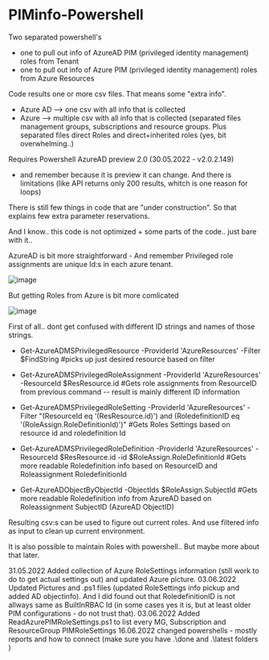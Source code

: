 # PIMinfo-Powershell

Two separated powershell's 
- one to pull out info of AzureAD PIM (privileged identity management) roles from Tenant
- one to pull out info of Azure PIM  (privileged identity management) roles from Azure Resources

Code results one or more csv files. That means some "extra info".
- Azure AD --> one csv with all info that is collected 
- Azure --> multiple csv with all info that is collected (separated files management groups, subscriptions and resource groups. Plus separated files direct Roles and direct+inherited roles (yes, bit overwhelming..)

Requires Powershell AzureAD preview 2.0 (30.05.2022 - v2.0.2.149)
- and remember because it is preview it can change. And there is limitations (like API returns only 200 results, whitch is one reason for loops)

There is still few things in code that are "under construction". So that explains few extra parameter reservations.

And I know.. this code is not optimized + some parts of the code.. just bare with it..


AzureAD is bit more straightforward - And remember Privileged role assignments are unique Id:s in each azure tenant.

![image](https://user-images.githubusercontent.com/57322488/171827971-968c7137-7089-47e0-8c26-5dad0ba420eb.png)



But getting Roles from Azure is bit more comlicated

![image](https://user-images.githubusercontent.com/57322488/171826454-99a6f37e-2b15-471c-bd69-3dfe0885fcf9.png)



First of all.. dont get confused with different ID strings and names of those strings.

- Get-AzureADMSPrivilegedResource -ProviderId 'AzureResources'  -Filter $FindString 
#picks up just desired resource  based on filter

- Get-AzureADMSPrivilegedRoleAssignment -ProviderId 'AzureResources' -ResourceId $ResResource.id 
#Gets role assignments from ResourceID from previous command -- result is mainly different ID information

- Get-AzureADMSPrivilegedRoleSetting -ProviderId 'AzureResources' -Filter "(ResourceId eq '$($ResResource.id)') and (RoledefinitionID eq '$($RoleAssign.RoleDefinitionId)')"
#Gets Roles Settings based on resource id and roledefinition Id

- Get-AzureADMSPrivilegedRoleDefinition -ProviderId 'AzureResources' -ResourceId $ResResource.id -id $RoleAssign.RoleDefinitionId
#Gets more readable Roledefinition info based on ResourceID and Roleassignment RoledefinitionId

- Get-AzureADObjectByObjectId -ObjectIds $RoleAssign.SubjectId
#Gets more readable Roledefinition info from AzureAD based on Roleassignment SubjectID (AzureAD ObjectID)

Resulting csv:s can be used to figure out current roles. And use filtered info as input to clean up current environment.

It is also possible to maintain Roles with powershell.. But maybe more about that later.

31.05.2022 Added collection of Azure RoleSettings information (still work to do to get actual settings out) and updated Azure picture.
03.06.2022 Updated Pictures and .ps1 files (updated RoleSettings info pickup and added AD objectinfo). And I did found out that RoledefinitionID is not allways same as BuiltInRBAC Id (in some cases yes it is, but at least older PIM configurations - do not trust that).
03.06.2022 Added ReadAzurePIMRoleSettings.ps1 to list every MG, Subscription and ResourceGroup PIMRoleSettings
16.06.2022 changed powershells - mostly reports and how to connect (make sure you have .\done and .\latest folders )

